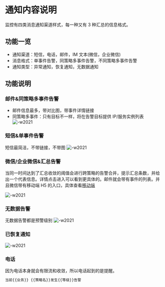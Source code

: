 # 通知内容说明

监控有四类消息通知渠道样式，每一种又有 3 种汇总的信息格式。 

## 功能一览

* 通知渠道：短信，电话，邮件，IM 文本(微信，企业微信)
* 消息格式：单事件告警，同策略多事件告警，不同策略多事件告警
* 通知类型：异常通知，恢复通知，无数据通知

## 功能说明

### 邮件&同策略多事件告警

* 邮件信息最多，带对比图，带事件详情链接
* 同策略多事件：只有目标不一样，将在告警目标提供 IP/服务实例列表
![-w2021](media/15911009385709.jpg)

### 短信&单事件告警

短信最简洁，不带链接，不带图
![-w2021](media/15911011080145.jpg)

### 微信/企业微信&汇总告警

当同一时间达到了汇总收敛的阈值会进行跨策略的告警合并，提示汇总条数，并给出一个代表信息。详情点击进入可以看到更具体的。邮件就会带有事件的列表。并且微信带有移动端 H5 的入口，具体查看[移动端](h5_app.md)

![-w2021](media/15911013706265.jpg)

### 无数据告警

无数据告警都是预警级别
![-w2021](media/15911562374591.jpg)

### 已恢复通知

![-w2021](media/15911563921839.jpg)

### 电话

因为电话本身就会有限流和收敛，所以电话起到的是提醒。

```bash
当前{{业务}} {{策略名}}发生{{等级}}告警
```
